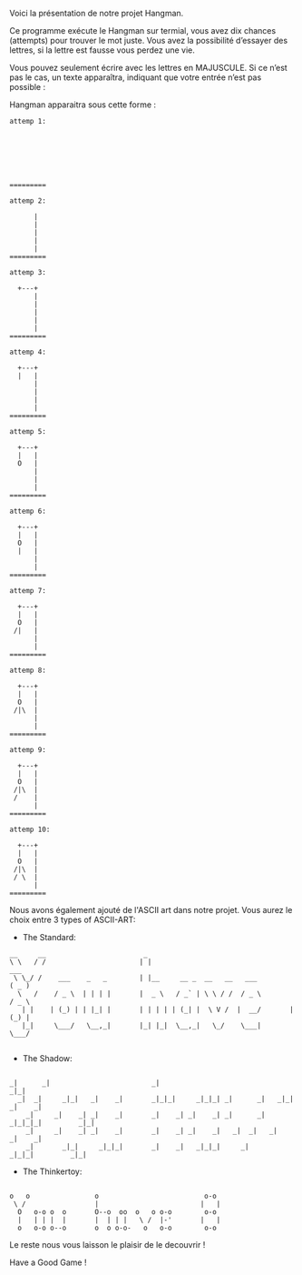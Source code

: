 Voici la présentation de notre projet Hangman.

Ce programme exécute le Hangman sur termial, vous avez dix chances (attempts) pour trouver le mot juste.
Vous avez la possibilité d’essayer des lettres, si la lettre est fausse vous perdez une vie.

Vous pouvez seulement écrire avec les lettres en MAJUSCULE.
Si ce n’est pas le cas, un texte apparaîtra, indiquant que votre entrée n’est pas possible :

Hangman apparaitra sous cette forme :

```console
attemp 1:


         
         

         
         
=========
```
```console
attemp 2:
         
      |  
      |  
      |  
      |  
      |  
=========
```
```console
attemp 3:

  +---+  
      |  
      |  
      |  
      |  
      |  
=========
```
```console
attemp 4:

  +---+  
  |   |  
      |  
      |  
      |  
      |  
=========
```
```console
attemp 5:

  +---+  
  |   |  
  O   |  
      |  
      |  
      |  
=========
```
```console
attemp 6:

  +---+  
  |   |  
  O   |  
  |   |  
      |  
      |  
=========
```
```console
attemp 7:

  +---+  
  |   |  
  O   |  
 /|   |  
      |  
      |  
=========
```
```console
attemp 8:

  +---+  
  |   |  
  O   |  
 /|\  |  
      |  
      |  
=========
```
```console
attemp 9:

  +---+  
  |   |  
  O   |  
 /|\  |  
 /    |  
      |  
=========
```
```console
attemp 10:

  +---+  
  |   |  
  O   |  
 /|\  |  
 / \  |  
      |  
=========
```
Nous avons également ajouté de l'ASCII art dans notre projet.
Vous aurez le choix entre 3 types of ASCII-ART:
- The Standard:
```console
__     __                        _                                           
\ \   / /                       | |                                    ___   
 \ \_/ /    ___    _   _        | |__     __ _  __   __   ___         ( _ )  
  \   /    / _ \  | | | |       |  _ \   / _` | \ \ / /  / _ \        / _ \  
   | |    | (_) | | |_| |       | | | | | (_| |  \ V /  |  __/       | (_) | 
   |_|     \___/   \__,_|       |_| |_|  \__,_|   \_/    \___|        \___/   
                                                                             
```
- The Shadow:
```console

_|      _|                         _|                                            _|_|   
  _|  _|     _|_|   _|    _|       _|_|_|     _|_|_| _|      _|   _|_|         _|    _| 
    _|     _|    _| _|    _|       _|    _| _|    _| _|      _| _|_|_|_|         _|_|   
    _|     _|    _| _|    _|       _|    _| _|    _|   _|  _|   _|             _|    _| 
    _|       _|_|     _|_|_|       _|    _|   _|_|_|     _|       _|_|_|         _|_|   
```

- The Thinkertoy:
```console

o   o                o                          o-o  
 \ /                 |                         |   | 
  O   o-o o  o       O--o  oo  o   o o-o        o-o  
  |   | | |  |       |  | | |   \ /  |-'       |   | 
  o   o-o o--o       o  o o-o-   o   o-o        o-o  

```
Le reste nous vous laisson le plaisir de le decouvrir ! 

Have a Good Game !
